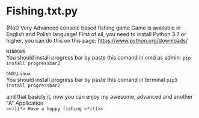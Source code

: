 # Fishing.txt.py
(Not) Very Advanced console based fishing game
Game is available in English and Polish language!
First of all, you need to install Python 3.7 or higher, you can do this on this page: https://www.python.org/downloads/ 
  
```WINDOWS```   
You should install progress bar by paste this comand in cmd as admin: `pip install progressbar2` 
  
```GNU\Linux```  
You should install progress bar by paste this comand in terminal `pip3 install progressbar2`

and that basicly it, now you can enjoy my awesome, advanced and another "A" Application  
`><)))*> Have a happy fishing <*(((><`
